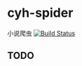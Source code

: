 # cyh-spider
小说爬虫
[![Build Status](https://travis-ci.org/chaterhower/spider.svg?branch=master)](https://travis-ci.org/chaterhower/spider)
## TODO

